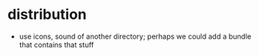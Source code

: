 # distribution

* use icons, sound of another directory; perhaps we could add a bundle that
  contains that stuff
